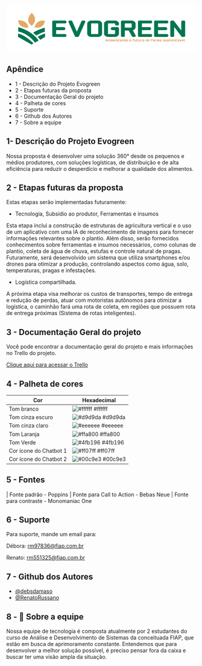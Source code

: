 
![Logo](https://raw.githubusercontent.com/debsdamaso/SobreCSS/31da8bafeb66cfc366f4d4d7ccbfed082e11a5e4/LOGOMARCA_COMPLETA.png)


## Apêndice

- 1 - Descrição do Projeto Evogreen
- 2 - Etapas futuras da proposta
- 3 - Documentação Geral do projeto
- 4 - Palheta de cores
- 5 - Suporte
- 6 - Github dos Autores
- 7 - Sobre a equipe

## 1- Descrição do Projeto Evogreen

Nossa proposta é desenvolver uma solução 360° desde os pequenos e médios produtores, com 
soluções logísticas, de distribuição e de alta eficiência para reduzir o desperdício e melhorar a 
qualidade dos alimentos.
## 2 - Etapas futuras da proposta
Estas etapas serão implementadas futuramente:

- Tecnologia, Subsídio ao produtor, Ferramentas e insumos

Esta etapa inclui a construção de estruturas de agricultura vertical e o uso de um aplicativo com uma IA de reconhecimento de imagens para fornecer informações relevantes sobre o plantio. Além disso, serão fornecidos conhecimentos sobre ferramentas e insumos necessários, como colunas de plantio, coleta de água de chuva, estufas e controle natural de pragas. Futuramente, será desenvolvido um sistema que utiliza smartphones e/ou drones 
 para otimizar a produção, controlando aspectos como água, solo, temperaturas, pragas e infestações.

- Logística compartilhada.

A próxima etapa visa melhorar os custos de transportes, tempo de entrega e redução de perdas, atuar com motoristas
autônomos para otimizar a logística, o caminhão fará uma rota de coleta, em regiões que possuem rota 
de entrega próximas (Sistema de rotas inteligentes).



## 3 - Documentação Geral do projeto
Você pode encontrar a documentação geral do projeto e mais informações no Trello do projeto.

[Clique aqui para acessar o Trello](https://trello.com/b/ecWkLHYo/evogreen)

## 4 - Palheta de cores

| Cor               | Hexadecimal                                                |
| ----------------- | ---------------------------------------------------------------- |
| Tom branco     | ![#ffffff](https://via.placeholder.com/10/ffffff?text=+) #ffffff ||
| Tom cinza escuro     | ![#d9d9da](https://via.placeholder.com/10/d9d9da?text=+) #d9d9da |
| Tom cinza claro    | ![#eeeeee](https://via.placeholder.com/10/eeeeee?text=+) #eeeeee |
| Tom Laranja      | ![#ffa800](https://via.placeholder.com/10/ffa800?text=+) #ffa800 |
| Tom Verde   | ![#4fb196](https://via.placeholder.com/10/4fb196?text=+) #4fb196 |
| Cor ícone do Chatbot 1    | ![#ff07ff](https://via.placeholder.com/10/ff07ff?text=+) #ff07ff |
| Cor ícone do Chatbot 2     | ![#00c9e3](https://via.placeholder.com/10/00c9e3?text=+) #00c9e3 |

## 5 - Fontes

| Fonte padrão - Poppins
| Fonte para Call to Action - Bebas Neue
| Fonte para contraste - Monomaniac One

## 6 - Suporte

Para suporte, mande um email para:

Débora:
rm97836@fiap.com.br

Renato:
rm551325@fiap.com.br



## 7 - Github dos Autores

- [@debsdamaso](https://www.github.com/debsdamaso)
- [@RenatoRussano](https://www.github.com/RenatoRussano)
## 8 - 🚀 Sobre a equipe
Nossa equipe de tecnologia é composta atualmente por 2 estudantes do curso de Análise e Desenvolvimento de Sistemas da conceituada FIAP, que estão em busca de aprimoramento constante.
Entendemos que para desenvolver a melhor solução possível, é preciso pensar fora da caixa e buscar ter uma visão ampla da situação.
